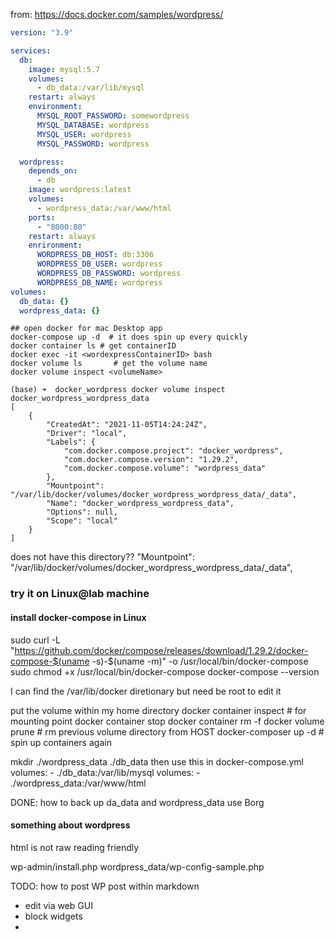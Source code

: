 from: https://docs.docker.com/samples/wordpress/

```docker-compose.yml
version: "3.9"

services:
  db:
    image: mysql:5.7
    volumes:
      - db_data:/var/lib/mysql
    restart: always
    environment:
      MYSQL_ROOT_PASSWORD: somewordpress
      MYSQL_DATABASE: wordpress
      MYSQL_USER: wordpress
      MYSQL_PASSWORD: wordpress

  wordpress:
    depends_on:
      - db
    image: wordpress:latest
    volumes:
      - wordpress_data:/var/www/html
    ports:
      - "8000:80"
    restart: always
    enrironment:
      WORDPRESS_DB_HOST: db:3306
      WORDPRESS_DB_USER: wordpress
      WORDPRESS_DB_PASSWORD: wordpress
      WORDPRESS_DB_NAME: wordpress
volumes:
  db_data: {}
  wordpress_data: {}

```

```shell
## open docker for mac Desktop app
docker-compose up -d  # it does spin up every quickly
docker container ls # get containerID
docker exec -it <wordexpressContainerID> bash
docker volume ls       # get the volume name
docker volume inspect <volumeName>

(base) ➜  docker_wordpress docker volume inspect docker_wordpress_wordpress_data
[
    {
        "CreatedAt": "2021-11-05T14:24:24Z",
        "Driver": "local",
        "Labels": {
            "com.docker.compose.project": "docker_wordpress",
            "com.docker.compose.version": "1.29.2",
            "com.docker.compose.volume": "wordpress_data"
        },
        "Mountpoint": "/var/lib/docker/volumes/docker_wordpress_wordpress_data/_data",
        "Name": "docker_wordpress_wordpress_data",
        "Options": null,
        "Scope": "local"
    }
]
```

does not have this directory??
  "Mountpoint": "/var/lib/docker/volumes/docker_wordpress_wordpress_data/_data",


### try it on Linux@lab machine
#### install docker-compose in Linux
sudo curl -L "https://github.com/docker/compose/releases/download/1.29.2/docker-compose-$(uname -s)-$(uname -m)" -o /usr/local/bin/docker-compose
sudo chmod +x /usr/local/bin/docker-compose
docker-compose --version

I can find the /var/lib/docker diretionary
but need be root to edit it

put the volume within my home directory
docker container inspect <containerID>   # for mounting point
docker container stop <containerID>
docker container rm -f <containerID>
docker volume prune   # rm previous volume directory from HOST
docker-composer up -d # spin up containers again

mkdir ./wordpress_data  ./db_data
then use this in docker-compose.yml
    volumes:
      - ./db_data:/var/lib/mysql
    volumes:
      - ./wordpress_data:/var/www/html

DONE: how to back up da_data and wordpress_data
use Borg

#### something about wordpress

html is not raw reading friendly

wp-admin/install.php
wordpress_data/wp-config-sample.php

TODO: how to post WP post within markdown

- edit via web GUI
- block widgets
-
